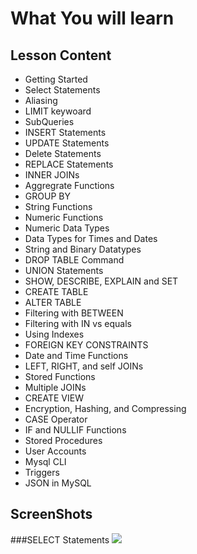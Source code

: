 # What You will learn
## Lesson Content

- Getting Started
- Select Statements
- Aliasing
- LIMIT keywoard
- SubQueries
- INSERT Statements
- UPDATE Statements
- Delete Statements
- REPLACE Statements
- INNER JOINs
- Aggregrate Functions
- GROUP BY
- String Functions
- Numeric Functions
- Numeric Data Types
- Data Types for Times and Dates
- String and Binary Datatypes
- DROP TABLE Command
- UNION Statements
- SHOW, DESCRIBE, EXPLAIN and SET
- CREATE TABLE
- ALTER TABLE
- Filtering with BETWEEN
- Filtering with IN vs equals
- Using Indexes
- FOREIGN KEY CONSTRAINTS
- Date and Time Functions
- LEFT, RIGHT, and self JOINs
- Stored Functions
- Multiple JOINs
- CREATE VIEW
- Encryption, Hashing, and Compressing
- CASE Operator 
- IF and NULLIF Functions
- Stored Procedures
- User Accounts
- Mysql CLI
- Triggers
- JSON in MySQL

## ScreenShots

###SELECT Statements
![](https://hosty.xxx/i/7139555bb6b18f34c494c6508c28902618fede18.jpg)